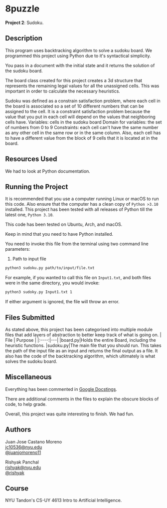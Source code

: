 # 8puzzle
**Project 2**: Sudoku.

## Description
This program uses backtracking algorithm to solve a sudoku board. We programmed this project using Python due to it's syntactical simplicity.

You pass in a document with the initial state and it returns the solution of the sudoku board.  

The board class created for this project creates a 3d structure that represents the remaining legal values for all the unassigned cells. This was important in order to calculate the necessary heuristics.

Sudoku was defined as a constrain satisfaction problem, where each cell in the board is associated so a set of 10 different numbers that can be assigned to the cell. It is a constraint satisfaction problem because the value that you put in each cell will depend on the values that neighboring cells have.
Variables: cells in the sudoku board
Domain for variables: the set of numbers from 0 to 9
Constraints: each cell can't have the same number as any other cell in the same row or in the same column. Also, each cell has to have a different value from the block of 9 cells that it is located at in the board.

## Resources Used
We had to look at Python documentation. 


## Running the Project
It is recommended that you use a computer running Linux or macOS to run this code. Also ensure that the computer has a clean copy of `Python >3.10` installed. This project has been tested with all releases of Python till the latest one, `Python 3.10`.   

This code has been tested on Ubuntu, Arch, and macOS.   

Keep in mind that you need to have Python installed.   

You need to invoke this file from the terminal using two command line parameters:   
1. Path to input file   
```bash
python3 sudoku.py path/to/input/file.txt 
```
For example, if you wanted to call this file on `Input1.txt`, and both files were in the same directory, you would invoke:
```bash
python3 sudoky.py Input1.txt 1
```
If either argument is ignored, the file will throw an error.

## Files Submitted
As stated above, this project has been categorised into multiple module files that add layers of abstraction to better keep track of what is going on.
| File | Purpose |
|:----:|---|
|board.py|Holds the entire Board, including the heuristic functions.
|sudoku.py|The main file that you should run. This takes the path of the input file as an input and returns the final output as a file. It also has the code of the backtracking algorithm, which ultimately is what solves the sudoku board.


## Miscellaneous
Everything has been commented in [Google Docstings](https://github.com/google/styleguide/blob/gh-pages/pyguide.md#38-comments-and-docstrings).   

There are additional comments in the files to explain the obscure blocks of code, to help grade.   

Overall, this project was quite interesting to finish. We had fun.  

## Authors
Juan Jose Castano Moreno   
jc10536@nyu.edu   
[@juanjomoreno11](https://github.com/juanjomoreno11)   

Rishyak Panchal   
rishyak@nyu.edu   
[@rishyak](https://github.com/rishyak)   

## Course
NYU Tandon's CS-UY 4613 Intro to Artificial Intelligence.  
